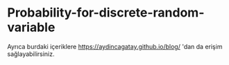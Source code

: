# Probability-for-discrete-random-variable


Ayrıca burdaki içeriklere https://aydincagatay.github.io/blog/ 'dan da erişim sağlayabilirsiniz.
